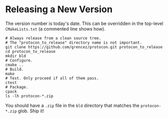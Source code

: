 
# Releasing a New Version

The version number is today's date.
This can be overridden in the top-level `CMakeLists.txt` (a commented line shows how).

```shell
# Always release from a clean source tree.
# The "protocon_to_release" directory name is not important.
git clone https://github.com/grencez/protocon.git protocon_to_release
cd protocon_to_release
mkdir bld
# Configure.
cmake ..
# Build.
make
# Test. Only proceed if all of them pass.
ctest
# Package.
cpack
ls -lh protocon-*.zip
```

You should have a `.zip` file in the `bld` directory that matches the `protocon-*.zip` glob.
Ship it!

